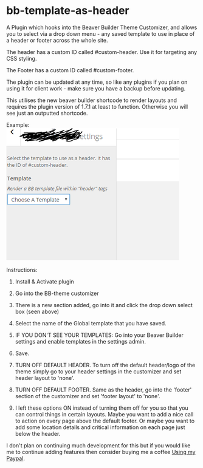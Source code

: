 # bb-template-as-header
A Plugin which hooks into the Beaver Builder Theme Customizer, and allows you to select via a drop down menu - any saved template to use in place of a header or footer across the whole site.

The header has a custom ID called #custom-header. Use it for targeting any CSS styling.

The Footer has a custom ID called #custom-footer.

The plugin can be updated at any time, so like any plugins if you plan on using it for client work - make sure you have a backup before updating.

This utilises the new beaver builder shortcode to render layouts and requires the plugin version of 1.7.1 at least to function.  Otherwise you will see just an outputted shortcode.


Example:
<img src="https://github.com/jatacid/bb-template-as-header/blob/master/Capture.PNG?raw=true">


Instructions:

1. Install & Activate plugin
2. Go into the BB-theme customizer
3. There is a new section added, go into it and click the drop down select box (seen above)
4. Select the name of the Global template that you have saved.
5. IF YOU DON'T SEE YOUR TEMPLATES: Go into your Beaver Builder settings and enable templates in the settings admin.
6. Save.

7. TURN OFF DEFAULT HEADER.
To turn off the default header/logo of the theme simply go to your header settings in the customizer and set header layout to 'none'.
8. TURN OFF DEFAULT FOOTER.
Same as the header, go into the 'footer' section of the customizer and set 'footer layout' to 'none'.

9. I left these options ON instead of turning them off for you so that you can control things in certain layouts.  Maybe you want to add a nice call to action on every page above the default footer.  Or maybe you want to add some location details and critical information on each page just below the header.

I don't plan on continuing much development for this but if you would like me to continue adding features then consider buying me a coffee <a href="https://www.paypal.com/cgi-bin/webscr?cmd=_donations&business=jatacid%40gmail%2ecom&lc=AU&item_name=Dentex%20Media&no_note=0&currency_code=USD&bn=PP%2dDonationsBF%3abtn_donate_SM%2egif%3aNonHosted">Using my Paypal</a>.
